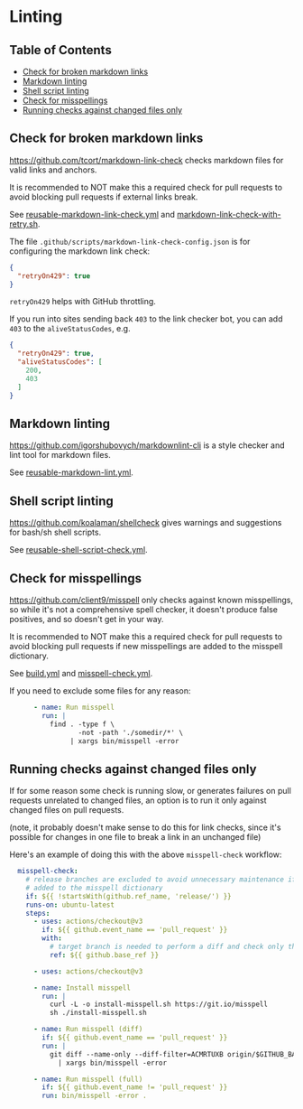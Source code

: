 # Linting

## Table of Contents

- [Check for broken markdown links](#check-for-broken-markdown-links)
- [Markdown linting](#markdown-linting)
- [Shell script linting](#shell-script-linting)
- [Check for misspellings](#check-for-misspellings)
- [Running checks against changed files only](#running-checks-against-changed-files-only)

## Check for broken markdown links

<https://github.com/tcort/markdown-link-check> checks markdown files for valid links and anchors.

It is recommended to NOT make this a required check for pull requests to avoid blocking pull
requests if external links break.

See [reusable-markdown-link-check.yml][] and [markdown-link-check-with-retry.sh][].

[reusable-markdown-link-check.yml]: ../.github/workflows/reusable-markdown-link-check.yml
[markdown-link-check-with-retry.sh]: ../.github/scripts/markdown-link-check-with-retry.sh

The file `.github/scripts/markdown-link-check-config.json` is for configuring the markdown link check:

```json
{
  "retryOn429": true
}
```

`retryOn429` helps with GitHub throttling.

If you run into sites sending back `403` to the link checker bot, you can add `403` to the `aliveStatusCodes`, e.g.

```json
{
  "retryOn429": true,
  "aliveStatusCodes": [
    200,
    403
  ]
}
```

## Markdown linting

<https://github.com/igorshubovych/markdownlint-cli> is a style checker and lint tool for markdown
files.

See [reusable-markdown-lint.yml](../.github/workflows/reusable-markdown-lint.yml).

## Shell script linting

<https://github.com/koalaman/shellcheck> gives warnings and suggestions for bash/sh shell scripts.

See [reusable-shell-script-check.yml](../.github/workflows/reusable-shell-script-check.yml).

## Check for misspellings

<https://github.com/client9/misspell> only checks against known misspellings,
so while it's not a comprehensive spell checker, it doesn't produce false positives,
and so doesn't get in your way.

It is recommended to NOT make this a required check for pull requests to avoid blocking pull
requests if new misspellings are added to the misspell dictionary.

See [build.yml](../.github/workflows/build.yml) and [misspell-check.yml](../.github/workflows/misspell-check.yml).

If you need to exclude some files for any reason:

```yaml
      - name: Run misspell
        run: |
          find . -type f \
                 -not -path './somedir/*' \
               | xargs bin/misspell -error

```

## Running checks against changed files only

If for some reason some check is running slow, or generates failures on pull requests unrelated to changed files,
an option is to run it only against changed files on pull requests.

(note, it probably doesn't make sense to do this for link checks, since it's possible for changes in one file
to break a link in an unchanged file)

Here's an example of doing this with the above `misspell-check` workflow:

```yaml
  misspell-check:
    # release branches are excluded to avoid unnecessary maintenance if new misspellings are
    # added to the misspell dictionary
    if: ${{ !startsWith(github.ref_name, 'release/') }}
    runs-on: ubuntu-latest
    steps:
      - uses: actions/checkout@v3
        if: ${{ github.event_name == 'pull_request' }}
        with:
          # target branch is needed to perform a diff and check only the changed files
          ref: ${{ github.base_ref }}

      - uses: actions/checkout@v3

      - name: Install misspell
        run: |
          curl -L -o install-misspell.sh https://git.io/misspell
          sh ./install-misspell.sh

      - name: Run misspell (diff)
        if: ${{ github.event_name == 'pull_request' }}
        run: |
          git diff --name-only --diff-filter=ACMRTUXB origin/$GITHUB_BASE_REF \
            | xargs bin/misspell -error

      - name: Run misspell (full)
        if: ${{ github.event_name != 'pull_request' }}
        run: bin/misspell -error .
```
